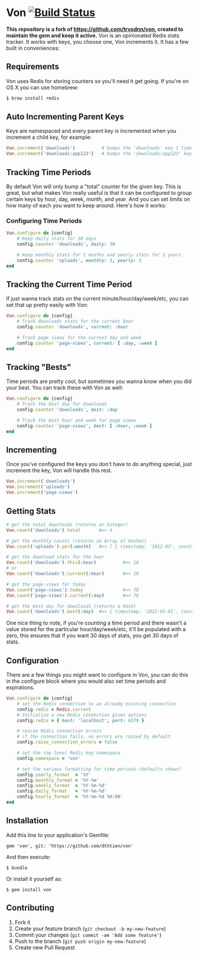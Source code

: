 # Von [![Build Status](https://github.com/dthtien/von/actions/workflows/ci.yml/badge.svg)](https://github.com/dthtien/von/actions)

**This repository is a fork of https://github.com/trvsdnn/von, created to maintain the gem and keep it active.**
Von is an opinionated Redis stats tracker. It works with keys, you choose one, Von increments it. It has a few built in conveniences:

## Requirements

Von uses Redis for storing counters so you'll need it get going. If you're on OS X you can use homebrew:

```bash
$ brew install redis
```

## Auto Incrementing Parent Keys

Keys are namespaced and every parent key is incremented when you increment a child key, for example:

```ruby
Von.increment('downloads')          # bumps the 'downloads' key 1 time
Von.increment('downloads:app123')   # bumps the 'downloads:app123' key 1 time AND the 'downloads' key 1 time
```

## Tracking Time Periods

By default Von will only bump a "total" counter for the given key. This is great, but what makes Von really useful is that it can be configured to group certain keys by hour, day, week, month, and year. And you can set limits on how many of each you want to keep around. Here's how it works:

### Configuring Time Periods
```ruby
Von.configure do |config|
    # Keep daily stats for 30 days
    config.counter 'downloads', daily: 30

    # Keep monthly stats for 3 months and yearly stats for 2 years
    config.counter 'uploads', monthly: 3, yearly: 2
end
```

## Tracking the Current Time Period

If just wanna track stats on the current minute/hour/day/week/etc, you can set that up pretty easily with Von:

```ruby
Von.configure do |config|
    # Track downloads stats for the current hour
    config.counter 'downloads', current: :hour

    # Track page views for the current day and week
    config.counter 'page-views', current: [ :day, :week ]
end
```

## Tracking "Bests"

Time periods are pretty cool, but sometimes you wanna know when you did your best. You can track these with Von as well:

```ruby
Von.configure do |config|
    # Track the best day for downloads
    config.counter 'downloads', best: :day

    # Track the best hour and week for page views
    config.counter 'page-views', best: [ :hour, :week ]
end
```

## Incrementing

Once you've configured the keys you don't have to do anything special, just increment the key, Von will handle this rest.

```ruby
Von.increment('downloads')
Von.increment('uploads')
Von.increment('page-views')
```

## Getting Stats

```ruby
# get the total downloads (returns an Integer)
Von.count('downloads').total       #=> 4

# get the monthly counts (returns an Array of Hashes)
Von.count('uploads').per(:month)   #=> [ { timestamp: '2012-03', count: 3 }, { timestamp: '2013-04', count: 1 }, { timestamp: '2013-05', count: 0 }]

# get the download stats for the hour
Von.count('downloads').this(:hour)          #=> 10
# or
Von.count('downloads').current(:hour)       #=> 10

# get the page-views for today
Von.count('page-views').today               #=> 78
Von.count('page-views').current(:day)       #=> 78

# get the best day for downloads (returns a Hash)
Von.count('downloads').best(:day)  #=> { timestamp: '2012-03-01', count: 10 }
```

One nice thing to note, if you're counting a time period and there wasn't a value stored for the particular hour/day/week/etc, it'll be populated with a zero, this ensures that if you want 30 days of stats, you get 30 days of stats.

## Configuration

There are a few things you might want to configure in Von, you can do this in the configure block where you would also set time periods and expirations.

```ruby
Von.configure do |config|
    # set the Redis connection to an already existing connection
    config.redis = Redis.current
    # Initialize a new Redis connection given options
    config.redis = { host: 'localhost', port: 6379 }

    # rescue Redis connection errors
    # if the connection fails, no errors are raised by default
    config.raise_connection_errors = false

    # set the top level Redis key namespace
    config.namespace = 'von'

    # set the various formatting for time periods (defaults shown)
    config.yearly_format  = '%Y'
    config.monthly_format = '%Y-%m'
    config.weekly_format  = '%Y-%m-%d'
    config.daily_format   = '%Y-%m-%d'
    config.hourly_format  = '%Y-%m-%d %H:00'
end
```

## Installation

Add this line to your application's Gemfile:

    gem 'von', git: 'https://github.com/dthtien/von'

And then execute:

    $ bundle

Or install it yourself as:

    $ gem install von

## Contributing

1. Fork it
2. Create your feature branch (`git checkout -b my-new-feature`)
3. Commit your changes (`git commit -am 'Add some feature'`)
4. Push to the branch (`git push origin my-new-feature`)
5. Create new Pull Request
